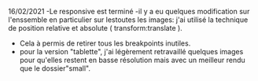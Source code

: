 16/02/2021
-Le responsive est terminé
-il y a eu quelques modification sur l'enssemble en particulier sur lestoutes les images:
 j'ai utilisé la technique de position relative et absolute ( transform:translate ).
- Cela à permis de retirer tous les breakpoints inutiles. 
- pour la version "tablette", j'ai légèrement retravaillé quelques images pour qu'elles restent
  en basse résolution mais avec un meilleur rendu que le dossier"small".
  